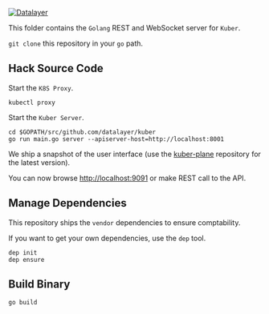 [![Datalayer](http://datalayer.io/img/logo-datalayer-horizontal.png)](http://datalayer.io)

This folder contains the `Golang` REST and WebSocket server for `Kuber`.

`git clone` this repository in your `go` path.

## Hack Source Code

Start the `K8S Proxy`.

```
kubectl proxy
```

Start the `Kuber Server`.

```console
cd $GOPATH/src/github.com/datalayer/kuber
go run main.go server --apiserver-host=http://localhost:8001
```

We ship a snapshot of the user interface (use the [kuber-plane](https://github.com/datalayer/kuber-plane) repository for the latest version).

You can now browse [http://localhost:9091](http://localhost:9091) or make REST call to the API.

## Manage Dependencies

This repository ships the `vendor` dependencies to ensure comptability.

If you want to get your own dependencies, use the `dep` tool.

```console
dep init
dep ensure
```

## Build Binary

```console
go build
```
